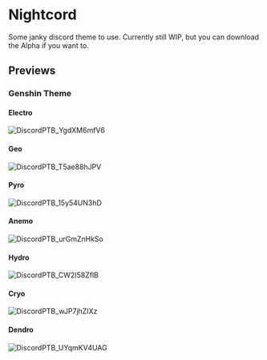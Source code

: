 # **Nightcord**
Some janky discord theme to use.
Currently still WIP, but you can download the Alpha if you want to.

## **Previews**

### **Genshin Theme**

#### **Electro**
![DiscordPTB_YgdXM6mfV6](https://user-images.githubusercontent.com/88354811/128282286-28502f0d-7315-4f3a-b9c0-cd5c9252faa4.png)

#### **Geo**
![DiscordPTB_T5ae88hJPV](https://user-images.githubusercontent.com/88354811/128282352-54074f3e-4244-4fdb-a0f0-c2323207fb36.png)

#### **Pyro**
![DiscordPTB_15y54UN3hD](https://user-images.githubusercontent.com/88354811/128282370-931aa420-2b7e-4c20-89c6-25debc5b875f.png)

#### **Anemo**
![DiscordPTB_urGmZnHkSo](https://user-images.githubusercontent.com/88354811/128282436-479d3b31-d79c-4f83-b6d9-52b77c15c88f.png)

#### **Hydro**
![DiscordPTB_CW2I58ZflB](https://user-images.githubusercontent.com/88354811/128282455-33ecef76-ed67-4086-9be0-9cbe13025800.png)

#### **Cryo**
![DiscordPTB_wJP7jhZIXz](https://user-images.githubusercontent.com/88354811/128282498-6254124e-5fd5-4552-87c2-ec030bf77eae.png)

#### **Dendro**
![DiscordPTB_UYqmKV4UAG](https://user-images.githubusercontent.com/88354811/128282512-3e7edac6-db71-4934-9201-aaabf33b5fde.png)
